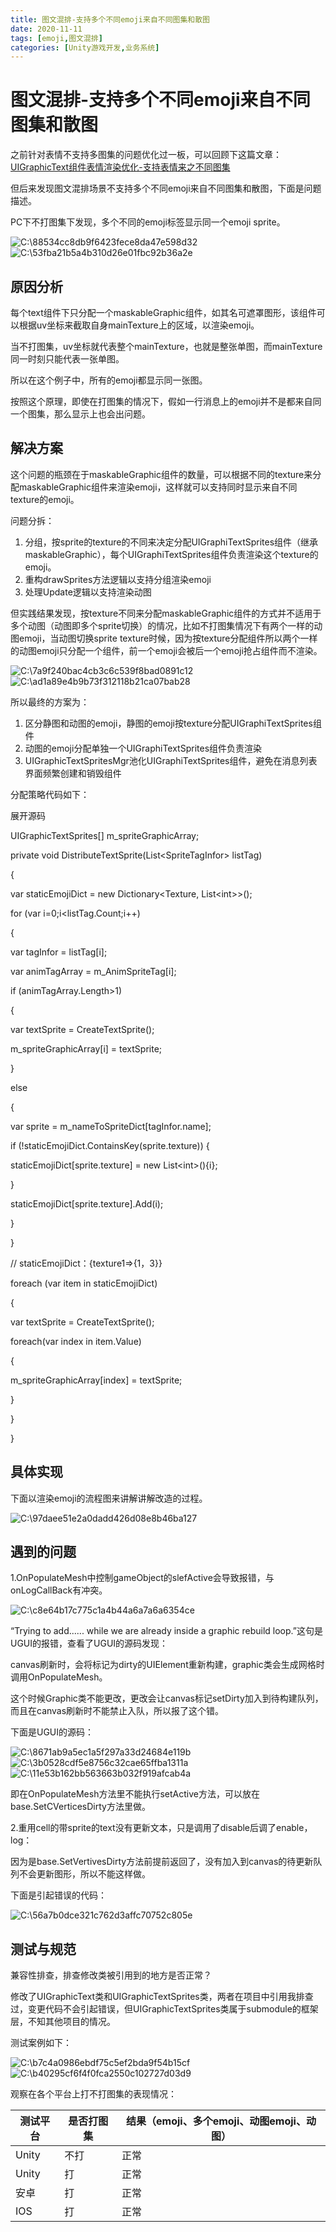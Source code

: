 ```yaml
---
title: 图文混排-支持多个不同emoji来自不同图集和散图
date: 2020-11-11
tags: [emoji,图文混排]
categories: [Unity游戏开发,业务系统]
---
```


<!-- more -->



# 图文混排-支持多个不同emoji来自不同图集和散图

之前针对表情不支持多图集的问题优化过一板，可以回顾下这篇文章：[UIGraphicText组件表情渲染优化-支持表情来之不同图集](./UGUIText%E7%BB%84%E4%BB%B6%E5%AE%9E%E7%8E%B0%E5%9B%BE%E6%96%87%E6%B7%B7%E6%8E%92%E2%80%94%E2%80%94%E9%A1%B9%E7%9B%AE%E4%BC%98%E5%8C%96.md)

但后来发现图文混排场景不支持多个不同emoji来自不同图集和散图，下面是问题描述。

PC下不打图集下发现，多个不同的emoji标签显示同一个emoji sprite。

![C:\\88534cc8db9f6423fece8da47e598d32](UGUIText组件实现图文混排——项目优化2/4c1118d6cb20ce80f3105b95502455c3.tmp)![C:\\53fba21b5a4b310d26e01fbc92b36a2e](UGUIText组件实现图文混排——项目优化2/7975d77768f66dd5b45d9ef03f066e45.tmp)

## **原因分析**

每个text组件下只分配一个maskableGraphic组件，如其名可遮罩图形，该组件可以根据uv坐标来截取自身mainTexture上的区域，以渲染emoji。

当不打图集，uv坐标就代表整个mainTexture，也就是整张单图，而mainTexture同一时刻只能代表一张单图。

所以在这个例子中，所有的emoji都显示同一张图。

按照这个原理，即使在打图集的情况下，假如一行消息上的emoji并不是都来自同一个图集，那么显示上也会出问题。

## **解决方案**

这个问题的瓶颈在于maskableGraphic组件的数量，可以根据不同的texture来分配maskableGraphic组件来渲染emoji，这样就可以支持同时显示来自不同texture的emoji。

问题分拆：

1.  分组，按sprite的texture的不同来决定分配UIGraphiTextSprites组件（继承maskableGraphic），每个UIGraphiTextSprites组件负责渲染这个texture的emoji。
2.  重构drawSprites方法逻辑以支持分组渲染emoji
3.  处理Update逻辑以支持渲染动图

但实践结果发现，按texture不同来分配maskableGraphic组件的方式并不适用于多个动图（动图即多个sprite切换）的情况，比如不打图集情况下有两个一样的动图emoji，当动图切换sprite texture时候，因为按texture分配组件所以两个一样的动图emoji只分配一个组件，前一个emoji会被后一个emoji抢占组件而不渲染。

![C:\\7a9f240bac4cb3c6c539f8bad0891c12](UGUIText组件实现图文混排——项目优化2/1b068870d1847acdd585381f49f9127c.tmp)![C:\\ad1a89e4b9b73f312118b21ca07bab28](UGUIText组件实现图文混排——项目优化2/b1ea6bccc642c35685b0dd0f5671b303.tmp)

所以最终的方案为：

1.  区分静图和动图的emoji，静图的emoji按texture分配UIGraphiTextSprites组件
2.  动图的emoji分配单独一个UIGraphiTextSprites组件负责渲染
3.  UIGraphicTextSpritesMgr池化UIGraphiTextSprites组件，避免在消息列表界面频繁创建和销毁组件

分配策略代码如下：

展开源码

UIGraphicTextSprites[] m_spriteGraphicArray;

private void DistributeTextSprite(List\<SpriteTagInfor\> listTag)

{

var staticEmojiDict = new Dictionary\<Texture, List\<int\>\>();

for (var i=0;i\<listTag.Count;i++)

{

var tagInfor = listTag[i];

var animTagArray = m_AnimSpriteTag[i];

if (animTagArray.Length\>1)

{

var textSprite = CreateTextSprite();

m_spriteGraphicArray[i] = textSprite;

}

else

{

var sprite = m_nameToSpriteDict[tagInfor.name];

if (!staticEmojiDict.ContainsKey(sprite.texture)) {

staticEmojiDict[sprite.texture] = new List\<int\>(){i};

}

staticEmojiDict[sprite.texture].Add(i);

}

}

// staticEmojiDict：{texture1=\>{1，3}}

foreach (var item in staticEmojiDict)

{

var textSprite = CreateTextSprite();

foreach(var index in item.Value)

{

m_spriteGraphicArray[index] = textSprite;

}

}

}

## **具体实现**

下面以渲染emoji的流程图来讲解讲解改造的过程。

![C:\\97daee51e2a0dadd426d08e8b46ba127](UGUIText组件实现图文混排——项目优化2/ebee4d8b9fab274fef93b95923e20796.tmp)

## **遇到的问题**

1.OnPopulateMesh中控制gameObject的slefActive会导致报错，与onLogCallBack有冲突。

![C:\\c8e64b17c775c1a4b44a6a7a6a6354ce](UGUIText组件实现图文混排——项目优化2/949ad5756a5f0697641e2267e54b6a2a.tmp)

“Trying to add...... while we are already inside a graphic rebuild loop.”这句是UGUI的报错，查看了UGUI的源码发现：

canvas刷新时，会将标记为dirty的UIElement重新构建，graphic类会生成网格时调用OnPopulateMesh。

这个时候Graphic类不能更改，更改会让canvas标记setDirty加入到待构建队列，而且在canvas刷新时不能禁止入队，所以报了这个错。

下面是UGUI的源码：

![C:\\8671ab9a5ec1a5f297a33d24684e119b](UGUIText组件实现图文混排——项目优化2/889d57042c9cc1a988458e23e9617d0d.tmp)![C:\\3b0528cdf5e8756c32cae65ffba1311a](UGUIText组件实现图文混排——项目优化2/1ed8f3c55e63efc72047784eb2d715ec.tmp)![C:\\11e53b162bb563663b032f919afcab4a](UGUIText组件实现图文混排——项目优化2/35ae882a0e5fee85b1b7a102ba20976f.tmp)

即在OnPopulateMesh方法里不能执行setActive方法，可以放在base.SetCVerticesDirty方法里做。

2.重用cell的带sprite的text没有更新文本，只是调用了disable后调了enable，log：

因为是base.SetVertivesDirty方法前提前返回了，没有加入到canvas的待更新队列不会更新图形，所以不能这样做。

下面是引起错误的代码：

![C:\\56a7b0dce321c762d3affc70752c805e](UGUIText组件实现图文混排——项目优化2/83146e7e3d81e80b54edf6131d3203e2.tmp)

## **测试与规范**

兼容性排查，排查修改类被引用到的地方是否正常？

修改了UIGraphicText类和UIGraphicTextSprites类，两者在项目中引用我排查过，变更代码不会引起错误，但UIGraphicTextSprites类属于submodule的框架层，不知其他项目的情况。

测试案例如下：

![C:\\b7c4a0986ebdf75c5ef2bda9f54b15cf](UGUIText组件实现图文混排——项目优化2/584310e308f30ee963734e6004db68f7.tmp)![C:\\b40295cf6f4f0fca2550c102727d03d9](UGUIText组件实现图文混排——项目优化2/4e5d287689f65ab1fab2db8cc848f218.tmp)

观察在各个平台上打不打图集的表现情况：

| **测试平台** | **是否打图集** | **结果（emoji、多个emoji、动图emoji、动图）** |
|--------------|----------------|-----------------------------------------------|
| Unity        | 不打           | 正常                                          |
| Unity        | 打             | 正常                                          |
| 安卓         | 打             | 正常                                          |
| IOS          | 打             | 正常                                          |
